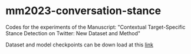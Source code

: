 # mm2023-conversation-stance
Codes for the experiments of the Manuscript: "Contextual Target-Specific Stance Detection on Twitter: New Dataset and Method"

Dataset and model checkpoints can be down load at this [link](https://drive.google.com/drive/folders/1oc7CVpJPo1M6x1JHVZaHaYaeMNk6tbwQ?usp=share_link)
